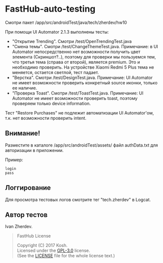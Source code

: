 FastHub-auto-testing
====================

Смотри пакет /app/src/androidTest/java/tech/zherdev/hw10

При помощи UI Automator 2.1.3 выполнены тесты:

* "Открытие Trending". Смотри /test/OpenTrendingTest.java
* "Смена темы". Смотри /test/ChangeThemeTest.java. Примечание: в UI Automator непосредственно нет возможности получить цвет элемента (Скриншот?..), поэтому для проверки мы пользуемся тем, что третья тема (справа от второй), является premium. Это и необходимо проверить. На устройстве Xiaomi Redmi 5 Plus тема не меняется, остается светлой, тест падает.
* "Верстка". Смотри /test/DesignTest.java. Примечание: UI Automator не имеет возможности проверить конкретный source иконки, только ее наличие.
* "Проверка Toast". Смотри /test/ToastTest.java. Примечание: UI Automator не имеет возможности проверить toast, поэтому проверяем только device information.

Тест "Restore Purchases" не подлежит автоматизации UI Automator'ом, т.к. нет возможности проверить intent.


Внимание!
---------

Разместите в каталоге /app/src/androidTest/assets/ файл authData.txt для авторизации в приложении.

Пример:

```
login
pass
```


Логгирование
------------

Для просмотра тестовых логов смотрите тег "tech.zherdev" в Logcat.


Автор тестов
------------

Ivan Zherdev.




>FastHub License
>
> Copyright (C) 2017 Kosh.  
> Licensed under the [GPL-3.0](https://www.gnu.org/licenses/gpl.html) license.  
> (See the [LICENSE](https://github.com/k0shk0sh/FastHub/blob/master/LICENSE) file for the whole license text.)
